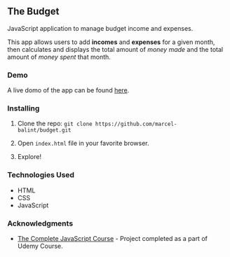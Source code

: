 ## The Budget 

JavaScript application to manage budget income and expenses.

This app allows users to add __incomes__ and __expenses__ for a given month, then calculates and displays the total amount of *money made* and the total amount of *money spent* that month. 
### Demo

A live domo of the app can be found [here](https://marcel-balint.github.io/budget/).

### Installing

1. Clone the repo: `git clone https://github.com/marcel-balint/budget.git`

2. Open `index.html` file in your favorite browser.

3. Explore! 

### Technologies Used

* HTML
* CSS
* JavaScript

### Acknowledgments
* [The Complete JavaScript Course](https://www.udemy.com/course/the-complete-javascript-course/) - Project completed as a part of Udemy Course.
